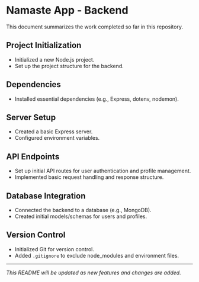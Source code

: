 # Namaste App - Backend

This document summarizes the work completed so far in this repository.

## Project Initialization

- Initialized a new Node.js project.
- Set up the project structure for the backend.

## Dependencies

- Installed essential dependencies (e.g., Express, dotenv, nodemon).

## Server Setup

- Created a basic Express server.
- Configured environment variables.

## API Endpoints

- Set up initial API routes for user authentication and profile management.
- Implemented basic request handling and response structure.

## Database Integration

- Connected the backend to a database (e.g., MongoDB).
- Created initial models/schemas for users and profiles.

## Version Control

- Initialized Git for version control.
- Added `.gitignore` to exclude node_modules and environment files.

---

_This README will be updated as new features and changes are added._